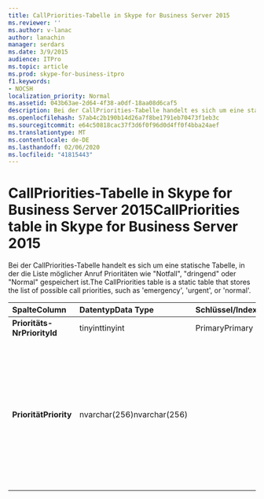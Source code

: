 ```yaml
---
title: CallPriorities-Tabelle in Skype for Business Server 2015
ms.reviewer: ''
ms.author: v-lanac
author: lanachin
manager: serdars
ms.date: 3/9/2015
audience: ITPro
ms.topic: article
ms.prod: skype-for-business-itpro
f1.keywords:
- NOCSH
localization_priority: Normal
ms.assetid: 043b63ae-2d64-4f38-a0df-18aa08d6caf5
description: Bei der CallPriorities-Tabelle handelt es sich um eine statische Tabelle, in der die Liste möglicher Anruf Prioritäten wie "Notfall", "dringend" oder "Normal" gespeichert ist.
ms.openlocfilehash: 57ab4c2b190b14d26a7f8be1791eb70473f1eb3c
ms.sourcegitcommit: e64c50818cac37f3d6f0f96d0d4ff0f4bba24aef
ms.translationtype: MT
ms.contentlocale: de-DE
ms.lasthandoff: 02/06/2020
ms.locfileid: "41815443"
---
```

# <a name="callpriorities-table-in-skype-for-business-server-2015"></a><span data-ttu-id="5622e-103">CallPriorities-Tabelle in Skype for Business Server 2015</span><span class="sxs-lookup"><span data-stu-id="5622e-103">CallPriorities table in Skype for Business Server 2015</span></span>
 
<span data-ttu-id="5622e-104">Bei der CallPriorities-Tabelle handelt es sich um eine statische Tabelle, in der die Liste möglicher Anruf Prioritäten wie "Notfall", "dringend" oder "Normal" gespeichert ist.</span><span class="sxs-lookup"><span data-stu-id="5622e-104">The CallPriorities table is a static table that stores the list of possible call priorities, such as 'emergency', 'urgent', or 'normal'.</span></span>
  
|<span data-ttu-id="5622e-105">**Spalte**</span><span class="sxs-lookup"><span data-stu-id="5622e-105">**Column**</span></span>|<span data-ttu-id="5622e-106">**Datentyp**</span><span class="sxs-lookup"><span data-stu-id="5622e-106">**Data Type**</span></span>|<span data-ttu-id="5622e-107">**Schlüssel/Index**</span><span class="sxs-lookup"><span data-stu-id="5622e-107">**Key/Index**</span></span>|<span data-ttu-id="5622e-108">**Details**</span><span class="sxs-lookup"><span data-stu-id="5622e-108">**Details**</span></span>|
|:-----|:-----|:-----|:-----|
|<span data-ttu-id="5622e-109">**Prioritäts-Nr**</span><span class="sxs-lookup"><span data-stu-id="5622e-109">**PriorityId**</span></span> <br/> |<span data-ttu-id="5622e-110">tinyint</span><span class="sxs-lookup"><span data-stu-id="5622e-110">tinyint</span></span>  <br/> |<span data-ttu-id="5622e-111">Primary</span><span class="sxs-lookup"><span data-stu-id="5622e-111">Primary</span></span>  <br/> ||
|<span data-ttu-id="5622e-112">**Priorität**</span><span class="sxs-lookup"><span data-stu-id="5622e-112">**Priority**</span></span> <br/> |<span data-ttu-id="5622e-113">nvarchar(256)</span><span class="sxs-lookup"><span data-stu-id="5622e-113">nvarchar(256)</span></span>  <br/> || <span data-ttu-id="5622e-114">Zulässige Werte:</span><span class="sxs-lookup"><span data-stu-id="5622e-114">Allowed values:</span></span> <br/>  <span data-ttu-id="5622e-115">0 – unbekannt</span><span class="sxs-lookup"><span data-stu-id="5622e-115">0 - Unknown</span></span> <br/>  <span data-ttu-id="5622e-116">1 – nicht dringend</span><span class="sxs-lookup"><span data-stu-id="5622e-116">1 - Non-Urgent</span></span> <br/>  <span data-ttu-id="5622e-117">2 – Normal</span><span class="sxs-lookup"><span data-stu-id="5622e-117">2 - Normal</span></span> <br/>  <span data-ttu-id="5622e-118">3 – dringend</span><span class="sxs-lookup"><span data-stu-id="5622e-118">3 - Urgent</span></span> <br/>  <span data-ttu-id="5622e-119">4 – Notfall</span><span class="sxs-lookup"><span data-stu-id="5622e-119">4 - Emergency</span></span> <br/> |
   

